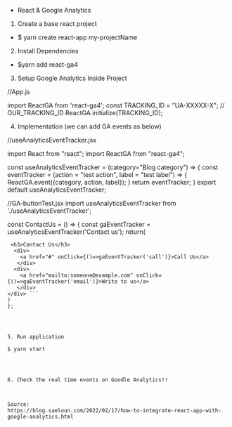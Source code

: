 * React & Google Analytics

1. Create a base react project

- $ yarn create react-app my-projectName



2. Install Dependencies

- $yarn add react-ga4



3. Setup Google Analytics Inside Project

//App.js 

  import ReactGA from 'react-ga4';
  const TRACKING_ID = "UA-XXXXX-X"; // OUR_TRACKING_ID
  ReactGA.initialize(TRACKING_ID);


4. Implementation (we can add GA events as below)

//useAnalyticsEventTracker.jsx

import React from "react";
import ReactGA from "react-ga4";

const useAnalyticsEventTracker = (category="Blog category") => {
  const eventTracker = (action = "test action", label = "test label") => {
    ReactGA.event({category, action, label});
  }
  return eventTracker;
}
export default useAnalyticsEventTracker;

//GA-buttonTest.jsx
import useAnalyticsEventTracker from './useAnalyticsEventTracker';

const ContactUs = () => {
  const gaEventTracker = useAnalyticsEventTracker('Contact us');
  return(
   ``` <div>
    <h3>Contact Us</h3>
     <div> 
       <a href="#" onClick={()=>gaEventTracker('call')}>Call Us</a>
      </div>
     <div>
       <a href="mailto:someone@example.com" onClick={()=>gaEventTracker('email')}>Write to us</a>
      </div>
  </div> ```
  )
};




5. Run application 

$ yarn start




6. Check the real time events on Goodle Analytics!!



Source: 
https://blog.saeloun.com/2022/02/17/how-to-integrate-react-app-with-google-analytics.html
